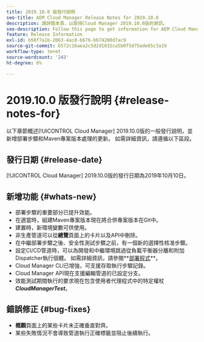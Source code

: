 ```yaml
---
title: 2019.10.0 版發行說明
seo-title: AEM Cloud Manager Release Notes for 2019.10.0
description: 請詳閱本頁，以取得Cloud Manager 2019.10.0版的資訊。
seo-description: Follow this page to get information for AEM Cloud Manager Release 2019.10.0.
feature: Release Information
exl-id: b58f7a1b-2063-4ac8-b676-bb74200d7ac9
source-git-commit: 6572c16aea2c5d2d1032ca5b0f5d75ade65c3a19
workflow-type: tm+mt
source-wordcount: '243'
ht-degree: 6%

---
```


# 2019.10.0 版發行說明 {#release-notes-for}

以下章節概述[!UICONTROL Cloud Manager] 2019.10.0版的一般發行說明，並新增部署步驟和Maven專案版本處理的更新。
如需詳細資訊，請遵循以下區段。

## 發行日期 {#release-date}

[!UICONTROL Cloud Manager] 2019.10.0版的發行日期為2019年10月10日。

## 新增功能 {#whats-new}

* 部署步驟的重要部分已提升效能。
* 在適當時，組建Maven專案版本現在將合併專案版本在Git中。
* 建置時，新環境變數可供使用。
* 非生產管道可以從&#x200B;**總覽**&#x200B;頁面上的卡片以及API中刪除。
* 在中繼部署步驟之後、安全性測試步驟之前，有一個新的選擇性核准步驟。
* 設定CI/CD管道時，可以為開發和中繼環境跳過從負載平衡器分離和附加Dispatcher執行個體。
如需詳細資訊，請參閱**[部署程式](/help/using/code-deployment.md)**。
* Cloud Manager CLI已增強，可支援存取執行步驟記錄。
* Cloud Manager API現在支援編輯管道的已設定分支。
* 效能測試期間執行的要求現在包含使用者代理程式中的特定權杖&#x200B;***CloudManagerTest***。

## 錯誤修正 {#bug-fixes}

* **概觀**&#x200B;頁面上的某些卡片未正確垂直對齊。
* 某些失敗情況不會導致管道執行正確標籤並阻止後續執行。
